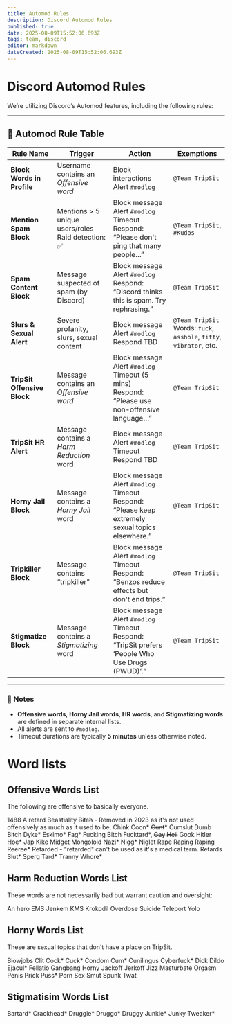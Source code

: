 ```yaml
---
title: Automod Rules
description: Discord Automod Rules
published: true
date: 2025-08-09T15:52:06.693Z
tags: team, discord
editor: markdown
dateCreated: 2025-08-09T15:52:06.693Z
---
```


# Discord Automod Rules

We’re utilizing Discord’s Automod features, including the following rules:

---

## 🛑 Automod Rule Table

| **Rule Name**                | **Trigger**                                                                 | **Action**                                                                                                  | **Exemptions**         |
|-----------------------------|------------------------------------------------------------------------------|--------------------------------------------------------------------------------------------------------------|------------------------|
| **Block Words in Profile**  | Username contains an *Offensive word*                                       | Block interactions<br>Alert `#modlog`                                                                        | `@Team TripSit`        |
| **Mention Spam Block**      | Mentions > 5 unique users/roles<br>Raid detection: ✅                         | Block message<br>Alert `#modlog`<br>Timeout<br>Respond: “Please don't ping that many people…”               | `@Team TripSit`, `#Kudos` |
| **Spam Content Block**      | Message suspected of spam (by Discord)                                       | Block message<br>Alert `#modlog`<br>Respond: “Discord thinks this is spam. Try rephrasing.”                 | `@Team TripSit`        |
| **Slurs & Sexual Alert**    | Severe profanity, slurs, sexual content                                      | Block message<br>Alert `#modlog`<br>Respond TBD                                                              | `@Team TripSit`<br>Words: `fuck`, `asshole`, `titty`, `vibrator`, etc. |
| **TripSit Offensive Block** | Message contains an *Offensive word*                                         | Block message<br>Alert `#modlog`<br>Timeout (5 mins)<br>Respond: “Please use non-offensive language…”       | `@Team TripSit`        |
| **TripSit HR Alert**        | Message contains a *Harm Reduction* word                                     | Block message<br>Alert `#modlog`<br>Timeout<br>Respond TBD                                                   | `@Team TripSit`        |
| **Horny Jail Block**        | Message contains a *Horny Jail* word                                         | Block message<br>Alert `#modlog`<br>Timeout<br>Respond: “Please keep extremely sexual topics elsewhere.”     | `@Team TripSit`        |
| **Tripkiller Block**        | Message contains “tripkiller”                                                | Block message<br>Alert `#modlog`<br>Timeout<br>Respond: “Benzos reduce effects but don't end trips.”         | `@Team TripSit`        |
| **Stigmatize Block**        | Message contains a *Stigmatizing* word                                       | Block message<br>Alert `#modlog`<br>Timeout<br>Respond: “TripSit prefers ‘People Who Use Drugs (PWUD)’.”    | `@Team TripSit`        |

---

### 🔖 Notes

- **Offensive words**, **Horny Jail words**, **HR words**, and **Stigmatizing words** are defined in separate internal lists.
- All alerts are sent to `#modlog`.
- Timeout durations are typically **5 minutes** unless otherwise noted.

# Word lists
## Offensive Words List
The following are offensive to basically everyone.

1488
A retard
Beastiality
~~Bitch~~ - Removed in 2023 as it's not used offensively as much as it used to be.
Chink
Coon*
~~Cunt~~*
Cumslut
Dumb Bitch
Dyke*
Eskimo*
Fag*
Fucking Bitch
Fucktard*,
~~Gay~~
~~Heil~~
Gook
Hitler
Hoe*
Jap
Kike
Midget
Mongoloid
Nazi*
Nigg*
Niglet
Rape
Raping
Raping
Reeree*
Retarded - "retarded" can't be used as it's a medical term.
Retards
Slut*
Sperg
Tard*
Tranny
Whore*

## Harm Reduction Words List
These words are not necessarily bad but warrant caution and oversight:

An hero
EMS
Jenkem
KMS
Krokodil
Overdose
Suicide
Teleport
Yolo

## Horny Words List
These are sexual topics that don't have a place on TripSit.

Blowjobs
Clit
Cock*
Cuck*
Condom
Cum*
Cunilingus
Cyberfuck*
Dick
Dildo
Ejacul*
Fellatio
Gangbang
Horny
Jackoff
Jerkoff
Jizz
Masturbate
Orgasm
Penis
Prick
Puss*
Porn
Sex
Smut
Spunk
Twat

## Stigmatisim Words List

Bartard*
Crackhead*
Druggie*
Druggo*
Druggy
Junkie*
Junky
Tweaker*
